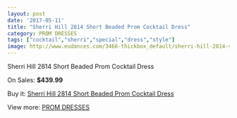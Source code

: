 ```yaml
---
layout: post
date: '2017-05-11'
title: "Sherri Hill 2814 Short Beaded Prom Cocktail Dress"
category: PROM DRESSES
tags: ["cocktail","sherri","special","dress","style"]
image: http://www.eudances.com/3466-thickbox_default/sherri-hill-2814-short-beaded-prom-cocktail-dress.jpg
---
```

Sherri Hill 2814 Short Beaded Prom Cocktail Dress

On Sales: **$439.99**
<a href="https://www.eudances.com/en/prom-dresses/1170-sherri-hill-2814-short-beaded-prom-cocktail-dress.html"><amp-img layout="responsive" width="600" height="600" src="//www.eudances.com/3466-thickbox_default/sherri-hill-2814-short-beaded-prom-cocktail-dress.jpg" alt="Sherri Hill 2814 Short Beaded Prom Cocktail Dress 0" /></a>
<a href="https://www.eudances.com/en/prom-dresses/1170-sherri-hill-2814-short-beaded-prom-cocktail-dress.html"><amp-img layout="responsive" width="600" height="600" src="//www.eudances.com/3471-thickbox_default/sherri-hill-2814-short-beaded-prom-cocktail-dress.jpg" alt="Sherri Hill 2814 Short Beaded Prom Cocktail Dress 1" /></a>
<a href="https://www.eudances.com/en/prom-dresses/1170-sherri-hill-2814-short-beaded-prom-cocktail-dress.html"><amp-img layout="responsive" width="600" height="600" src="//www.eudances.com/3470-thickbox_default/sherri-hill-2814-short-beaded-prom-cocktail-dress.jpg" alt="Sherri Hill 2814 Short Beaded Prom Cocktail Dress 2" /></a>
<a href="https://www.eudances.com/en/prom-dresses/1170-sherri-hill-2814-short-beaded-prom-cocktail-dress.html"><amp-img layout="responsive" width="600" height="600" src="//www.eudances.com/3469-thickbox_default/sherri-hill-2814-short-beaded-prom-cocktail-dress.jpg" alt="Sherri Hill 2814 Short Beaded Prom Cocktail Dress 3" /></a>
<a href="https://www.eudances.com/en/prom-dresses/1170-sherri-hill-2814-short-beaded-prom-cocktail-dress.html"><amp-img layout="responsive" width="600" height="600" src="//www.eudances.com/3468-thickbox_default/sherri-hill-2814-short-beaded-prom-cocktail-dress.jpg" alt="Sherri Hill 2814 Short Beaded Prom Cocktail Dress 4" /></a>
<a href="https://www.eudances.com/en/prom-dresses/1170-sherri-hill-2814-short-beaded-prom-cocktail-dress.html"><amp-img layout="responsive" width="600" height="600" src="//www.eudances.com/3467-thickbox_default/sherri-hill-2814-short-beaded-prom-cocktail-dress.jpg" alt="Sherri Hill 2814 Short Beaded Prom Cocktail Dress 5" /></a>

Buy it: [Sherri Hill 2814 Short Beaded Prom Cocktail Dress](https://www.eudances.com/en/prom-dresses/1170-sherri-hill-2814-short-beaded-prom-cocktail-dress.html "Sherri Hill 2814 Short Beaded Prom Cocktail Dress")

View more: [PROM DRESSES](https://www.eudances.com/en/13-prom-dresses "PROM DRESSES")